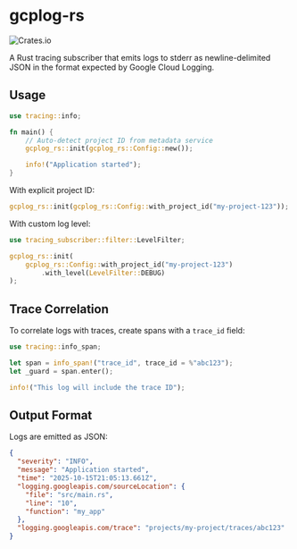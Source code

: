 # gcplog-rs

![Crates.io](https://img.shields.io/crates/v/gcplog-rs)

A Rust tracing subscriber that emits logs to stderr as newline-delimited JSON in the format expected by Google Cloud Logging.

## Usage

```rust
use tracing::info;

fn main() {
    // Auto-detect project ID from metadata service
    gcplog_rs::init(gcplog_rs::Config::new());

    info!("Application started");
}
```

With explicit project ID:

```rust
gcplog_rs::init(gcplog_rs::Config::with_project_id("my-project-123"));
```

With custom log level:

```rust
use tracing_subscriber::filter::LevelFilter;

gcplog_rs::init(
    gcplog_rs::Config::with_project_id("my-project-123")
        .with_level(LevelFilter::DEBUG)
);
```

## Trace Correlation

To correlate logs with traces, create spans with a `trace_id` field:

```rust
use tracing::info_span;

let span = info_span!("trace_id", trace_id = %"abc123");
let _guard = span.enter();

info!("This log will include the trace ID");
```

## Output Format

Logs are emitted as JSON:

```json
{
  "severity": "INFO",
  "message": "Application started",
  "time": "2025-10-15T21:05:13.661Z",
  "logging.googleapis.com/sourceLocation": {
    "file": "src/main.rs",
    "line": "10",
    "function": "my_app"
  },
  "logging.googleapis.com/trace": "projects/my-project/traces/abc123"
}
```
